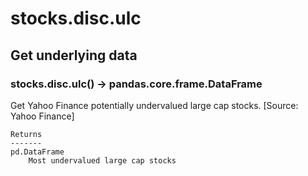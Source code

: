 # stocks.disc.ulc

## Get underlying data 
### stocks.disc.ulc() -> pandas.core.frame.DataFrame

Get Yahoo Finance potentially undervalued large cap stocks.
    [Source: Yahoo Finance]

    Returns
    -------
    pd.DataFrame
        Most undervalued large cap stocks
